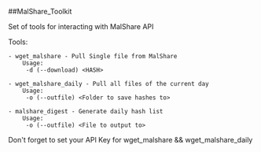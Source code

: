##MalShare_Toolkit

Set of tools for interacting with MalShare API

Tools:

	- wget_malshare - Pull Single file from MalShare
		Usage:
		 -d (--download) <HASH>
		 
	- wget_malshare_daily - Pull all files of the current day
		Usage:
		 -o (--outfile) <Folder to save hashes to>
		 
	- malshare_digest - Generate daily hash list
		Usage:
		 -o (--outfile) <File to output to>
		 
Don't forget to set your API Key for wget_malshare && wget_malshare_daily




